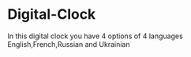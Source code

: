 # Digital-Clock

In this digital clock you have 4 options of 4 languages English,French,Russian and Ukrainian
